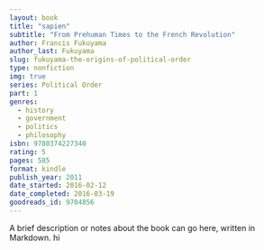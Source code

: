 ```yaml
---
layout: book
title: "sapien"
subtitle: "From Prehuman Times to the French Revolution"
author: Francis Fukuyama
author_last: Fukuyama
slug: fukuyama-the-origins-of-political-order
type: nonfiction
img: true
series: Political Order
part: 1
genres:
  - history
  - government
  - politics
  - philosophy
isbn: 9780374227340
rating: 5
pages: 585
format: kindle
publish_year: 2011
date_started: 2016-02-12
date_completed: 2016-03-19
goodreads_id: 9704856
---
```


A brief description or notes about the book can go here, written in Markdown. hi
